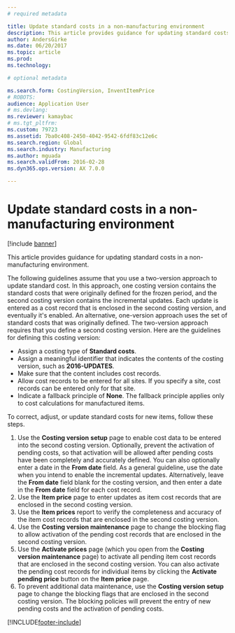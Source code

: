 ```yaml
---
# required metadata

title: Update standard costs in a non-manufacturing environment
description: This article provides guidance for updating standard costs in a non-manufacturing environment.
author: AndersGirke
ms.date: 06/20/2017
ms.topic: article
ms.prod: 
ms.technology: 

# optional metadata

ms.search.form: CostingVersion, InventItemPrice
# ROBOTS: 
audience: Application User
# ms.devlang: 
ms.reviewer: kamaybac
# ms.tgt_pltfrm: 
ms.custom: 79723
ms.assetid: 7ba0c408-2450-4042-9542-6fdf83c12e6c
ms.search.region: Global
ms.search.industry: Manufacturing
ms.author: mguada
ms.search.validFrom: 2016-02-28
ms.dyn365.ops.version: AX 7.0.0

---
```


# Update standard costs in a non-manufacturing environment

[!include [banner](../includes/banner.md)]

This article provides guidance for updating standard costs in a non-manufacturing environment.

The following guidelines assume that you use a two-version approach to update standard cost. In this approach, one costing version contains the standard costs that were originally defined for the frozen period, and the second costing version contains the incremental updates. Each update is entered as a cost record that is enclosed in the second costing version, and eventually it's enabled. An alternative, one-version approach uses the set of standard costs that was originally defined. The two-version approach requires that you define a second costing version. Here are the guidelines for defining this costing version:

-   Assign a costing type of **Standard costs**.
-   Assign a meaningful identifier that indicates the contents of the costing version, such as **2016-UPDATES**.
-   Make sure that the content includes cost records.
-   Allow cost records to be entered for all sites. If you specify a site, cost records can be entered only for that site.
-   Indicate a fallback principle of **None**. The fallback principle applies only to cost calculations for manufactured items.

To correct, adjust, or update standard costs for new items, follow these steps.

1.  Use the **Costing version** **setup** page to enable cost data to be entered into the second costing version. Optionally, prevent the activation of pending costs, so that activation will be allowed after pending costs have been completely and accurately defined. You can also optionally enter a date in the **From date** field. As a general guideline, use the date when you intend to enable the incremental updates. Alternatively, leave the **From date** field blank for the costing version, and then enter a date in the **From date** field for each cost record.
2.  Use the **Item price** page to enter updates as item cost records that are enclosed in the second costing version.
3.  Use the **Item prices** report to verify the completeness and accuracy of the item cost records that are enclosed in the second costing version.
4.  Use the **Costing version maintenance** page to change the blocking flag to allow activation of the pending cost records that are enclosed in the second costing version.
5.  Use the **Activate prices** page (which you open from the **Costing version maintenance** page) to activate all pending item cost records that are enclosed in the second costing version. You can also activate the pending cost records for individual items by clicking the **Activate pending price** button on the **Item price** page.
6.  To prevent additional data maintenance, use the **Costing version setup** page to change the blocking flags that are enclosed in the second costing version. The blocking policies will prevent the entry of new pending costs and the activation of pending costs.






[!INCLUDE[footer-include](../../includes/footer-banner.md)]